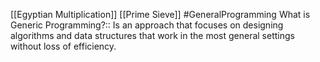 [[Egyptian Multiplication]] [[Prime Sieve]]
#GeneralProgramming 
What is Generic Programming?:: Is an approach that focuses on designing algorithms and data structures that work in the most general settings without loss of efficiency.
<!--SR:!2024-10-04,7,250-->
